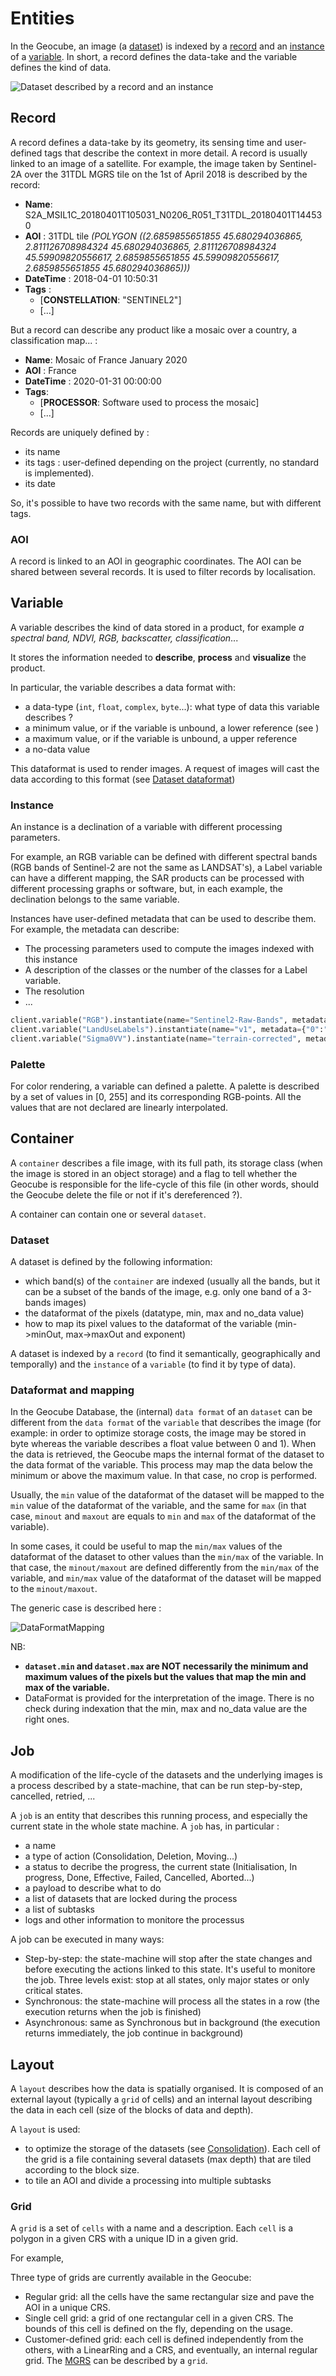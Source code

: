 # Entities

In the Geocube, an image (a [dataset](#dataset)) is indexed by a [record](#record) and an [instance](#instance) of a [variable](#variable). In short, a record defines the data-take and the variable defines the kind of data.

![Dataset described by a record and an instance](../images/GetImage.png)

## Record

A record defines a data-take by its geometry, its sensing time and user-defined tags that describe the context in more detail. A record is usually linked to an image of a satellite. For example, the image taken by Sentinel-2A over the 31TDL MGRS tile on the 1st of April 2018 is described by the record:

- **Name**: S2A_MSIL1C_20180401T105031_N0206_R051_T31TDL_20180401T144530
- **AOI** : 31TDL tile *(POLYGON ((2.6859855651855 45.680294036865, 2.811126708984324 45.680294036865, 2.811126708984324 45.59909820556617, 2.6859855651855 45.59909820556617, 2.6859855651855 45.680294036865)))*
- **DateTime** : 2018-04-01 10:50:31
- **Tags** :
    - [**CONSTELLATION**: "SENTINEL2"]
    - [...]

But a record can describe any product like a mosaic over a country, a classification map... :

- **Name**: Mosaic of France January 2020
- **AOI** : France
- **DateTime** : 2020-01-31 00:00:00
- **Tags**:
    - [**PROCESSOR**: Software used to process the mosaic]
    - [...]

Records are uniquely defined by :

- its name
- its tags : user-defined depending on the project (currently, no standard is implemented).
- its date

So, it's possible to have two records with the same name, but with different tags.

### AOI
A record is linked to an AOI in geographic coordinates. The AOI can be shared between several records. It is used to filter records by localisation.

## Variable

A variable describes the kind of data stored in a product, for example _a spectral band, NDVI, RGB, backscatter, classification_...

It stores the information needed to **describe**, **process** and **visualize** the product.

In particular, the variable describes a data format with:

- a data-type (`int`, `float`, `complex`, `byte`...): what type of data this variable describes ?
- a minimum value, or if the variable is unbound, a lower reference (see )
- a maximum value, or if the variable is unbound, a upper reference
- a no-data value

This dataformat is used to render images. A request of images will cast the data according to this format (see [Dataset dataformat](#dataformat))

### Instance

An instance is a declination of a variable with different processing parameters.

For example, an RGB variable can be defined with different spectral bands (RGB bands of Sentinel-2 are not the same as LANDSAT's), a Label variable can have a different mapping, the SAR products can be processed with different processing graphs or software, but, in each example, the declination belongs to the same variable.

Instances have user-defined metadata that can be used to describe them. For example, the metadata can describe:

- The processing parameters used to compute the images indexed with this instance
- A description of the classes or the number of the classes for a Label variable.
- The resolution
- ...

```python
client.variable("RGB").instantiate(name="Sentinel2-Raw-Bands", metadata={"R":"664.6", "G":...})
client.variable("LandUseLabels").instantiate(name="v1", metadata={"0":"Undefined","1":"Urban", "2":...})
client.variable("Sigma0VV").instantiate(name="terrain-corrected", metadata={"snap_graph_name":"mygraph.xml", ...})
```

### Palette

For color rendering, a variable can defined a palette. A palette is described by a set of values in [0, 255] and its corresponding RGB-points. All the values that are not declared are linearly interpolated.

## Container

A `container` describes a file image, with its full path, its storage class (when the image is stored in an object storage) and a flag to tell whether the Geocube is responsible for the life-cycle of this file (in other words, should the Geocube delete the file or not if it's dereferenced ?).

A container can contain one or several `dataset`.

### Dataset

A dataset is defined by the following information: 

- which band(s) of the `container` are indexed (usually all the bands, but it can be a subset of the bands of the image, e.g. only one band of a 3-bands images)
- the dataformat of the pixels (datatype, min, max and no_data value)
- how to map its pixel values to the dataformat of the variable (min->minOut, max->maxOut and exponent)

A dataset is indexed by a `record` (to find it semantically, geographically and temporally) and the `instance` of a `variable` (to find it by type of data).

### Dataformat and mapping

In the Geocube Database, the (internal) `data format` of an `dataset` can be different from the `data format` of the `variable` that describes the image (for example: in order to optimize storage costs, the image may be stored in byte whereas the variable describes a float value between 0 and 1). When the data is retrieved, the Geocube maps the internal format of the dataset to the data format of the variable. This process may map the data below the minimum or above the maximum value. In that case, no crop is performed.

Usually, the `min` value of the dataformat of the dataset will be mapped to the `min` value of the dataformat of the variable, and the same for `max` (in that case, `minout` and `maxout` are equals to `min` and `max` of the dataformat of the variable).

In some cases, it could be useful to map the `min/max` values of the dataformat of the dataset to other values than the `min/max` of the variable. In that case, the `minout/maxout` are defined differently from the `min/max` of the variable, and `min/max` value of the dataformat of the dataset will be mapped to the `minout/maxout`.

The generic case is described here :

![DataFormatMapping](../images/InternalDFormatToVariableDFormat.png)

NB:

- **`dataset.min` and `dataset.max` are NOT necessarily the minimum and maximum values of the pixels but the values that map the min and max of the variable.**
- DataFormat is provided for the interpretation of the image. There is no check during indexation that the min, max and no_data value are the right ones.

## Job

A modification of the life-cycle of the datasets and the underlying images is a process described by a state-machine, that can be run step-by-step, cancelled, retried, ...

A `job` is an entity that describes this running process, and especially the current state in the whole state machine. A `job` has, in particular :

- a name
- a type of action (Consolidation, Deletion, Moving...)
- a status to decribe the progress, the current state (Initialisation, In progress, Done, Effective, Failed, Cancelled, Aborted...)
- a payload to describe what to do
- a list of datasets that are locked during the process
- a list of subtasks
- logs and other information to monitore the processus

A job can be executed in many ways:

- Step-by-step: the state-machine will stop after the state changes and before executing the actions linked to this state. It's useful to monitore the job. Three levels exist: stop at all states, only major states or only critical states.
- Synchronous: the state-machine will process all the states in a row (the execution returns when the job is finished)
- Asynchronous: same as Synchronous but in background (the execution returns immediately, the job continue in background)

## Layout 

A `layout` describes how the data is spatially organised. It is composed of an external layout (typically a `grid` of cells) and an internal layout describing the data in each cell (size of the blocks of data and depth).

A `layout` is used:

- to optimize the storage of the datasets (see [Consolidation](consolidation.md)). Each cell of the grid is a file containing several datasets (max depth) that are tiled according to the block size.
- to tile an AOI and divide a processing into multiple subtasks

### Grid

A `grid` is a set of `cells` with a name and a description. Each `cell` is a polygon in a given CRS with a unique ID in a given grid.

For example,

Three type of grids are currently available in the Geocube:

- Regular grid: all the cells have the same rectangular size and pave the AOI in a unique CRS.
- Single cell grid: a grid of one rectangular cell in a given CRS. The bounds of this cell is defined on the fly, depending on the usage.
- Customer-defined grid: each cell is defined independently from the others, with a LinearRing and a CRS, and eventually, an internal regular grid. The [MGRS](https://en.wikipedia.org/wiki/Military_Grid_Reference_System) can be described by a `grid`.
